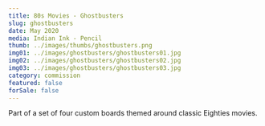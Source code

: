 ```yaml
---
title: 80s Movies - Ghostbusters
slug: ghostbusters
date: May 2020
media: Indian Ink - Pencil
thumb: ../images/thumbs/ghostbusters.png
img01: ../images/ghostbusters/ghostbusters01.jpg
img02: ../images/ghostbusters/ghostbusters02.jpg
img03: ../images/ghostbusters/ghostbusters03.jpg
category: commission
featured: false
forSale: false
---
```


Part of a set of four custom boards themed around classic Eighties movies.